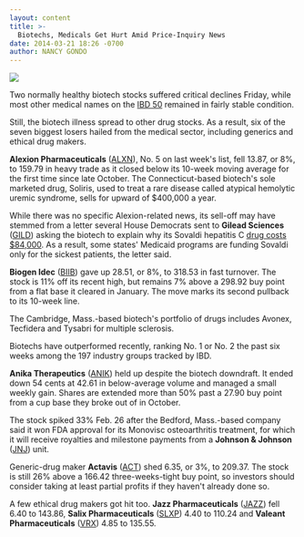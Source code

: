 ```yaml
---
layout: content
title: >-
  Biotechs, Medicals Get Hurt Amid Price-Inquiry News
date: 2014-03-21 18:26 -0700
author: NANCY GONDO
---
```






![](https://www.investors.com/wp-content/uploads/ibd-migrated-images/IBDwin_140324.png)









Two normally healthy biotech stocks suffered critical declines Friday, while most other medical names on the [IBD 50](http://leaderboard.investors.com/ibd50/top10/default.aspx) remained in fairly stable condition.

  

Still, the biotech illness spread to other drug stocks. As a result, six of the seven biggest losers hailed from the medical sector, including generics and ethical drug makers.

  

**Alexion Pharmaceuticals** ([ALXN](https://research.investors.com/quote.aspx?symbol=ALXN)), No. 5 on last week's list, fell 13.87, or 8%, to 159.79 in heavy trade as it closed below its 10-week moving average for the first time since late October. The Connecticut-based biotech's sole marketed drug, Soliris, used to treat a rare disease called atypical hemolytic uremic syndrome, sells for upward of $400,000 a year.

  

While there was no specific Alexion-related news, its sell-off may have stemmed from a letter several House Democrats sent to **Gilead Sciences** ([GILD](https://research.investors.com/quote.aspx?symbol=GILD)) asking the biotech to explain why its Sovaldi hepatitis C [drug costs $84,000](http://news.investors.com/technology/032114-694173-sovaldi-pricing-scrutinized-by-congress.htm?nav=NewsLatest). As a result, some states' Medicaid programs are funding Sovaldi only for the sickest patients, the letter said.

  

**Biogen Idec** ([BIIB](https://research.investors.com/quote.aspx?symbol=BIIB)) gave up 28.51, or 8%, to 318.53 in fast turnover. The stock is 11% off its recent high, but remains 7% above a 298.92 buy point from a flat base it cleared in January. The move marks its second pullback to its 10-week line.

  

The Cambridge, Mass.-based biotech's portfolio of drugs includes Avonex, Tecfidera and Tysabri for multiple sclerosis.

  

Biotechs have outperformed recently, ranking No. 1 or No. 2 the past six weeks among the 197 industry groups tracked by IBD.

  

**Anika Therapeutics** ([ANIK](https://research.investors.com/quote.aspx?symbol=ANIK)) held up despite the biotech downdraft. It ended down 54 cents at 42.61 in below-average volume and managed a small weekly gain. Shares are extended more than 50% past a 27.90 buy point from a cup base they broke out of in October.

  

The stock spiked 33% Feb. 26 after the Bedford, Mass.-based company said it won FDA approval for its Monovisc osteoarthritis treatment, for which it will receive royalties and milestone payments from a **Johnson & Johnson** ([JNJ](https://research.investors.com/quote.aspx?symbol=JNJ)) unit.

  

Generic-drug maker **Actavis** ([ACT](https://research.investors.com/quote.aspx?symbol=ACT)) shed 6.35, or 3%, to 209.37. The stock is still 26% above a 166.42 three-weeks-tight buy point, so investors should consider taking at least partial profits if they haven't already done so.

  

A few ethical drug makers got hit too. **Jazz Pharmaceuticals** ([JAZZ](https://research.investors.com/quote.aspx?symbol=JAZZ)) fell 6.40 to 143.86, **Salix Pharmaceuticals** ([SLXP](https://research.investors.com/quote.aspx?symbol=SLXP)) 4.40 to 110.24 and **Valeant Pharmaceuticals** ([VRX](https://research.investors.com/quote.aspx?symbol=VRX)) 4.85 to 135.55.




